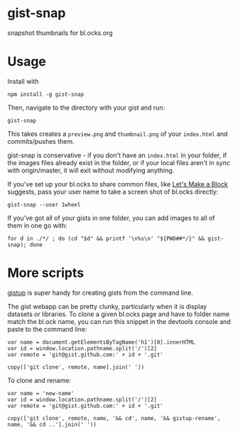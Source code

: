 # gist-snap

snapshot thumbnails for bl.ocks.org

# Usage 

Install with 

    npm install -g gist-snap

Then, navigate to the directory with your gist and run: 

    gist-snap

This takes creates a `preview.png` and `thumbnail.png` of your `index.html` and commits/pushes them. 

gist-snap is conservative - if you don't have an `index.html` in your folder, if the images files already exist in the folder, or if your local files aren't in sync with origin/master, it will exit without modifying anything. 

If you've set up your bl.ocks to share common files, like [Let's Make a Block](https://bost.ocks.org/mike/block/) suggests, pass your user name to take a screen shot of bl.ocks directly:  

    gist-snap --user 1wheel

If you've got all of your gists in one folder, you can add images to all of them in one go with: 

    for d in ./*/ ; do (cd "$d" && printf '\n%s\n' "${PWD##*/}" && gist-snap); done

# More scripts

[gistup](https://github.com/mbostock/gistup) is super handy for creating gists from the command line. 

The gist webapp can be pretty clunky, particularly when it is display datasets or libraries. To clone a given bl.ocks page and have to folder name match the bl.ock name, you can run this snippet in the devtools console and paste to the command line:

    var name = document.getElementsByTagName('h1')[0].innerHTML
    var id = window.location.pathname.split('/')[2]
    var remote = 'git@gist.github.com:' + id + '.git'

    copy(['git clone', remote, name].join(' '))

To clone and rename:

    var name = 'new-name' 
    var id = window.location.pathname.split('/')[2]
    var remote = 'git@gist.github.com:' + id + '.git'

    copy(['git clone', remote, name, '&& cd', name, '&& gistup-rename', name, '&& cd ..'].join(' '))
